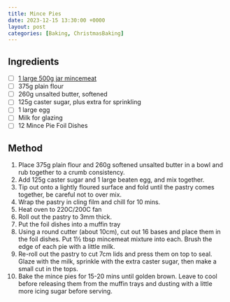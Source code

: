 ```yaml
---
title: Mince Pies
date: 2023-12-15 13:30:00 +0000
layout: post
categories: [Baking, ChristmasBaking]
---
```


## Ingredients
- [ ] [1 large 500g jar mincemeat](https://grillingandbrewing.co.uk/posts/MinceMeat/)
- [ ] 375g plain flour
- [ ] 260g unsalted butter, softened
- [ ] 125g caster sugar, plus extra for sprinkling
- [ ] 1 large egg
- [ ] Milk for glazing
- [ ] 12 Mince Pie Foil Dishes

## Method

1. Place 375g plain flour and 260g softened unsalted butter in a bowl and rub together to a crumb consistency.
2. Add 125g caster sugar and 1 large beaten egg, and mix together.
3. Tip out onto a lightly floured surface and fold until the pastry comes together, be careful not to over mix.
4. Wrap the pastry in cling film and chill for 10 mins.
5. Heat oven to 220C/200C fan
6. Roll out the pastry to 3mm thick.
7. Put the foil dishes into a muffin tray
8. Using a round cutter (about 10cm), cut out 16 bases and place them in the foil dishes. Put 1½ tbsp mincemeat mixture into each. Brush the edge of each pie with a little milk.
9. Re-roll out the pastry to cut 7cm lids and press them on top to seal. Glaze with the milk, sprinkle with the extra caster sugar, then make a small cut in the tops.
10. Bake the mince pies for 15-20 mins until golden brown. Leave to cool before releasing them from the muffin trays and dusting with a little more icing sugar before serving.
